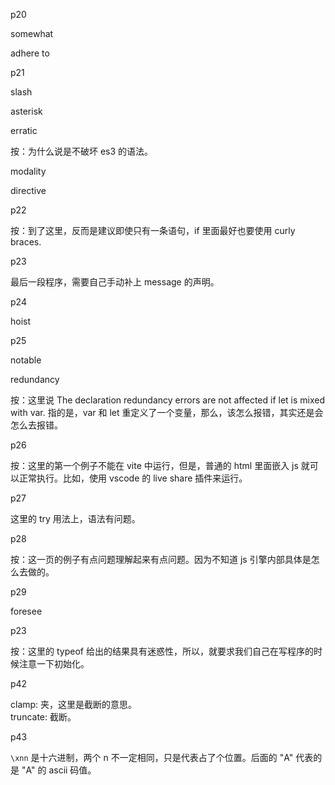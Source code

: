 p20

somewhat

adhere to

p21

slash

asterisk

erratic

按：为什么说是不破坏 es3 的语法。

modality

directive

p22

按：到了这里，反而是建议即使只有一条语句，if 里面最好也要使用 curly braces.

p23

最后一段程序，需要自己手动补上 message 的声明。

p24

hoist

p25

notable

redundancy

按：这里说 The declaration redundancy errors are not affected if let is mixed with var. 指的是，var 和 let 重定义了一个变量，那么，该怎么报错，其实还是会怎么去报错。

p26

按：这里的第一个例子不能在 vite 中运行，但是，普通的 html 里面嵌入 js 就可以正常执行。比如，使用 vscode 的 live share 插件来运行。

p27

这里的 try 用法上，语法有问题。

p28

按：这一页的例子有点问题理解起来有点问题。因为不知道 js 引擎内部具体是怎么去做的。

p29

foresee

p23

按：这里的 typeof 给出的结果具有迷惑性，所以，就要求我们自己在写程序的时候注意一下初始化。

p42

clamp: 夹，这里是截断的意思。  
truncate: 截断。

p43

`\xnn` 是十六进制，两个 n 不一定相同，只是代表占了个位置。后面的 "A" 代表的是 "A" 的 ascii 码值。


